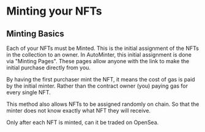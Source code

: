# Minting your NFTs

## Minting Basics

Each of your NFTs must be Minted. This is the initial assignment of the NFTs in the collection to an owner. In AutoMinter, this initial assignment is done via "Minting Pages". These pages allow anyone with the link to make the initial purchase directly from you.



By having the first purchaser mint the NFT, it means the cost of gas is paid by the initial minter. Rather than the contract owner (you) paying gas for every single NFT.



This method also allows NFTs to be assigned randomly on chain. So that the minter does not know exactly what NFT they will receive.



Only after each NFT is minted, can it be traded on OpenSea.
